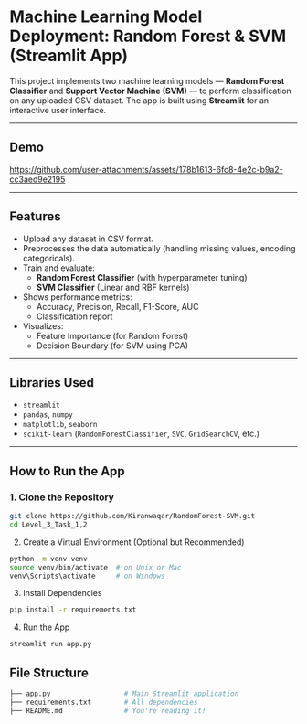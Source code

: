 # Machine Learning Model Deployment: Random Forest & SVM (Streamlit App)

This project implements two machine learning models — **Random Forest Classifier** and **Support Vector Machine (SVM)** — to perform classification on any uploaded CSV dataset. The app is built using **Streamlit** for an interactive user interface.

---

## Demo

https://github.com/user-attachments/assets/178b1613-6fc8-4e2c-b9a2-cc3aed9e2195

---

## Features

-  Upload any dataset in CSV format.
-  Preprocesses the data automatically (handling missing values, encoding categoricals).
-  Train and evaluate:
   - **Random Forest Classifier** (with hyperparameter tuning)
   - **SVM Classifier** (Linear and RBF kernels)
-  Shows performance metrics:
   - Accuracy, Precision, Recall, F1-Score, AUC
   - Classification report 
-  Visualizes:
   - Feature Importance (for Random Forest)
   - Decision Boundary (for SVM using PCA)

---

## Libraries Used

- `streamlit`
- `pandas`, `numpy`
- `matplotlib`, `seaborn`
- `scikit-learn` (`RandomForestClassifier`, `SVC`, `GridSearchCV`, etc.)

---

## How to Run the App

### 1. Clone the Repository
```bash
git clone https://github.com/Kiranwaqar/RandomForest-SVM.git
cd Level_3_Task_1,2
```
2. Create a Virtual Environment (Optional but Recommended)
```bash
python -m venv venv
source venv/bin/activate  # on Unix or Mac
venv\Scripts\activate     # on Windows
```
3. Install Dependencies
```bash
pip install -r requirements.txt
```
4. Run the App
```bash
streamlit run app.py
```
## File Structure
```bash
├── app.py                  # Main Streamlit application
├── requirements.txt        # All dependencies
├── README.md               # You're reading it!
```


